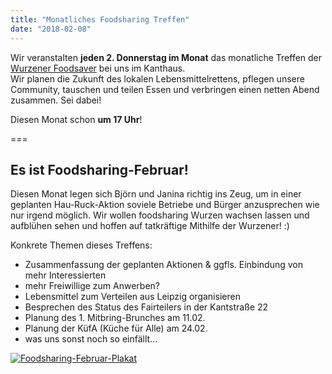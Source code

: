 ```yaml
---
title: "Monatliches Foodsharing Treffen"
date: "2018-02-08"
---
```


Wir veranstalten **jeden 2. Donnerstag im Monat** das monatliche Treffen der [Wurzener Foodsaver](../../about/foodsharing) bei uns im Kanthaus.  
Wir planen die Zukunft des lokalen Lebensmittelrettens, pflegen unsere Community, tauschen und teilen Essen und verbringen einen netten Abend zusammen. Sei dabei!

Diesen Monat schon **um 17 Uhr**!

===

## Es ist Foodsharing-Februar!

Diesen Monat legen sich Björn und Janina richtig ins Zeug, um in einer geplanten Hau-Ruck-Aktion soviele Betriebe und Bürger anzusprechen wie nur irgend möglich. Wir wollen foodsharing Wurzen wachsen lassen und aufblühen sehen und hoffen auf tatkräftige Mithilfe der Wurzener! :)

Konkrete Themen dieses Treffens:
- Zusammenfassung der geplanten Aktionen & ggfls. Einbindung von mehr Interessierten
- mehr Freiwillige zum Anwerben?
- Lebensmittel zum Verteilen aus Leipzig organisieren
- Besprechen des Status des Fairteilers in der Kantstraße 22
- Planung des 1. Mitbring-Brunches am 11.02.
- Planung der KüfA (Küche für Alle) am 24.02.
- was uns sonst noch so einfällt...

[![Foodsharing-Februar-Plakat](/pics/fs_wu-Feb_small.jpg)](/pics/fs_wu-Feb.pdf)

